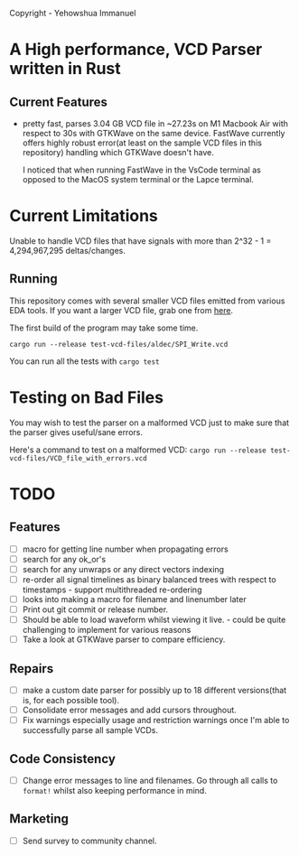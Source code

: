 Copyright - Yehowshua Immanuel

# A High performance, VCD Parser written in Rust

## Current Features
 - pretty fast, parses 3.04 GB VCD file in ~27.23s on M1 Macbook Air with 
   respect to 30s with GTKWave on the same device. FastWave currently
   offers highly robust error(at least on the sample VCD files in this
   repository) handling which GTKWave doesn't have.
   
   I noticed that when running FastWave in the VsCode terminal as opposed
   to the MacOS system terminal or the Lapce terminal.


# Current Limitations
Unable to handle VCD files that have signals with more than 
2^32 - 1 = 4,294,967,295 deltas/changes.

## Running

This repository comes with several smaller VCD files emitted from
various EDA tools. If you want a larger VCD file, grab one from
[here](https://drive.google.com/file/d/1pfm2qo2l8fGTHHJ8TLrg1vSGaV_TUbp2/view?usp=sharing).

The first build of the program may take some time.

``cargo run --release test-vcd-files/aldec/SPI_Write.vcd``

You can run all the tests with ``cargo test``

# Testing on Bad Files
You may wish to test the parser on a malformed VCD just to make
sure that the parser gives useful/sane errors.

Here's a command to test on a malformed VCD:
`cargo run --release test-vcd-files/VCD_file_with_errors.vcd`


# TODO

## Features
 - [ ] macro for getting line number when propagating errors
 - [ ] search for any ok_or's
 - [ ] search for any unwraps or any direct vectors indexing
 - [ ] re-order all signal timelines as binary balanced trees with respect to timestamps
       - support multithreaded re-ordering
 - [ ] looks into making a macro for filename and linenumber later
 - [ ] Print out git commit or release number.
 - [ ] Should be able to load waveform whilst viewing it live.
       - could be quite challenging to implement for various reasons
 - [ ] Take a look at GTKWave parser to compare efficiency.

## Repairs
 - [ ] make a custom date parser for possibly up to 18 different versions(that is, for each possible tool).
 - [ ] Consolidate error messages and add cursors throughout.
 - [ ] Fix warnings especially usage and restriction warnings once I'm
       able to successfully parse all sample VCDs.

## Code Consistency
 - [ ] Change error messages to line and filenames. Go through all calls to ``format!`` whilst also keeping performance in mind.

## Marketing
 - [ ] Send survey to community channel.